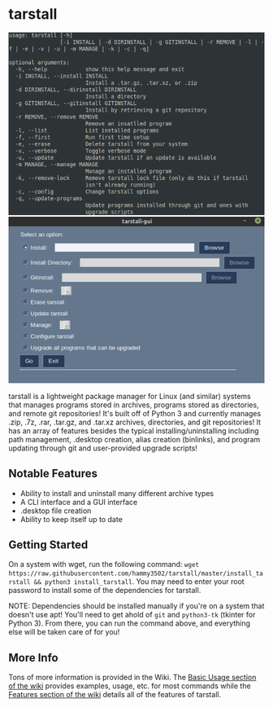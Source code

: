 # tarstall

![tarstall Terminal Interface](readme-images/terminal.png)
![tarstall GUI Interface](readme-images/gui.png)

tarstall is a lightweight package manager for Linux (and similar) systems that manages programs stored in archives, programs stored as directories, and remote git repositories! It's built off of Python 3 and currently manages .zip, .7z, .rar, .tar.gz, and .tar.xz archives, directories, and git repositories! It has an array of features besides the typical installing/uninstalling including path management, .desktop creation, alias creation (binlinks), and program updating through git and user-provided upgrade scripts!

## Notable Features
* Ability to install and uninstall many different archive types
* A CLI interface and a GUI interface
* .desktop file creation
* Ability to keep itself up to date

## Getting Started
On a system with wget, run the following command: ```wget https://raw.githubusercontent.com/hammy3502/tarstall/master/install_tarstall && python3 install_tarstall```. You may need to enter your root password to install some of the dependencies for tarstall.

NOTE: Dependencies should be installed manually if you're on a system that doesn't use apt! You'll need to get ahold of `git` and `python3-tk` (tkinter for Python 3). From there, you can run the command above, and everything else will be taken care of for you!

## More Info
Tons of more information is provided in the Wiki. The [Basic Usage section of the wiki](https://github.com/hammy3502/tarstall/wiki/Basic-Usage) provides examples, usage, etc. for most commands while the [Features section of the wiki](https://github.com/hammy3502/tarstall/wiki/Features) details all of the features of tarstall.

